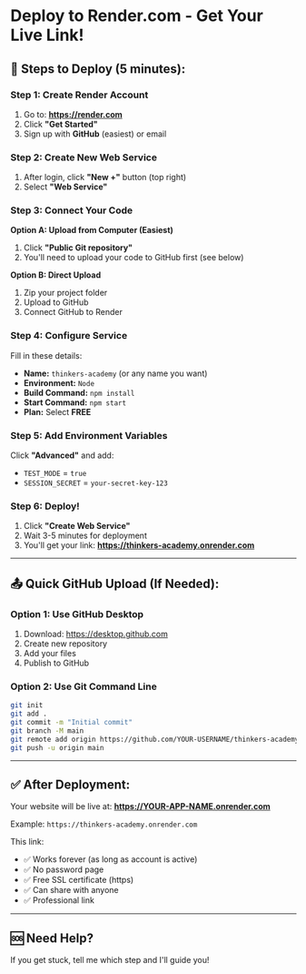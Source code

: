 # Deploy to Render.com - Get Your Live Link!

## 🚀 Steps to Deploy (5 minutes):

### Step 1: Create Render Account
1. Go to: **https://render.com**
2. Click **"Get Started"**
3. Sign up with **GitHub** (easiest) or email

### Step 2: Create New Web Service
1. After login, click **"New +"** button (top right)
2. Select **"Web Service"**

### Step 3: Connect Your Code

**Option A: Upload from Computer (Easiest)**
1. Click **"Public Git repository"**
2. You'll need to upload your code to GitHub first (see below)

**Option B: Direct Upload**
1. Zip your project folder
2. Upload to GitHub
3. Connect GitHub to Render

### Step 4: Configure Service

Fill in these details:
- **Name:** `thinkers-academy` (or any name you want)
- **Environment:** `Node`
- **Build Command:** `npm install`
- **Start Command:** `npm start`
- **Plan:** Select **FREE**

### Step 5: Add Environment Variables

Click **"Advanced"** and add:
- `TEST_MODE` = `true`
- `SESSION_SECRET` = `your-secret-key-123`

### Step 6: Deploy!

1. Click **"Create Web Service"**
2. Wait 3-5 minutes for deployment
3. You'll get your link: **https://thinkers-academy.onrender.com**

---

## 📤 Quick GitHub Upload (If Needed):

### Option 1: Use GitHub Desktop
1. Download: https://desktop.github.com
2. Create new repository
3. Add your files
4. Publish to GitHub

### Option 2: Use Git Command Line
```bash
git init
git add .
git commit -m "Initial commit"
git branch -M main
git remote add origin https://github.com/YOUR-USERNAME/thinkers-academy.git
git push -u origin main
```

---

## ✅ After Deployment:

Your website will be live at:
**https://YOUR-APP-NAME.onrender.com**

Example: `https://thinkers-academy.onrender.com`

This link:
- ✅ Works forever (as long as account is active)
- ✅ No password page
- ✅ Free SSL certificate (https)
- ✅ Can share with anyone
- ✅ Professional link

---

## 🆘 Need Help?

If you get stuck, tell me which step and I'll guide you!
